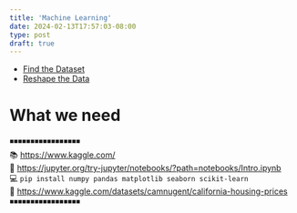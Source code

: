 ```yaml
---
title: 'Machine Learning'
date: 2024-02-13T17:57:03-08:00
type: post
draft: true
---
```


- [Find the Dataset](#find-the-dataset)
- [Reshape the Data](#reshape-the-data)

# What we need 
◾◾◾◾◾◾◾◾◾◾◾◾◾◾◾◾◾               
📚 https://www.kaggle.com/         
🐍 https://jupyter.org/try-jupyter/notebooks/?path=notebooks/Intro.ipynb           
💻 ```pip install numpy pandas matplotlib seaborn scikit-learn```      
👕 https://www.kaggle.com/datasets/camnugent/california-housing-prices
◾◾◾◾◾◾◾◾◾◾◾◾◾◾◾◾◾    
